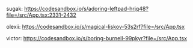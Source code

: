 sugak: https://codesandbox.io/s/adoring-leftpad-hrjq48?file=/src/App.tsx:2331-2432

olexii: https://codesandbox.io/s/magical-liskov-53s2rf?file=/src/App.tsx

victor: https://codesandbox.io/s/boring-burnell-99pkyr?file=/src/App.tsx
